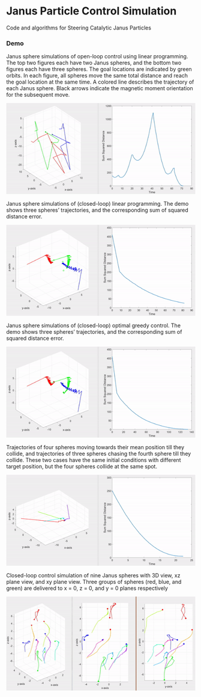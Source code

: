 # Janus Particle Control Simulation
Code and algorithms for Steering Catalytic Janus Particles

### Demo

Janus sphere simulations of open-loop control using linear programming. 
The top two figures each have two Janus spheres, and the bottom two figures each have three spheres.
The goal locations are indicated by green orbits. 
In each figure, all spheres move the same total distance and reach the goal location at the same time. 
A colored line describes the trajectory of each Janus sphere. Black arrows indicate the magnetic moment orientation for the subsequent move.
<p align="center">
<img src="https://github.com/RoboticSwarmControl/JanusParticleControl/blob/master/Media/OpenloopLP.gif" width="600">
</p>

Janus sphere simulations of (closed-loop) linear programming. The demo shows three spheres’ trajectories, and the corresponding sum of squared distance error.
<p align="center">
<img src="https://github.com/RoboticSwarmControl/JanusParticleControl/blob/master/Media/ClosedloopLP.gif" width="600">
</p>

Janus sphere simulations of (closed-loop) optimal greedy control. The demo shows three spheres’ trajectories, and the corresponding sum of squared distance error.
<p align="center">
<img src="https://github.com/RoboticSwarmControl/JanusParticleControl/blob/master/Media/ClosedloopGreedy.gif" width="600">
</p>

Trajectories of four spheres moving towards their mean position till they collide, 
and trajectories of three spheres chasing the fourth sphere till they collide. 
These two cases have the same initial conditions with different target position, but the four spheres collide at the same spot.
<p align="center">
<img src="https://github.com/RoboticSwarmControl/JanusParticleControl/blob/master/Media/4SpheresControl.gif" width="600">
</p>

Closed-loop control simulation of nine Janus spheres with 3D view, xz plane view, and xy plane view. Three groups
of spheres (red, blue, and green) are delivered to x = 0, z = 0, and y = 0 planes respectively
<p align="center">
<img src="https://github.com/RoboticSwarmControl/JanusParticleControl/blob/master/Media/9SpheresControl.gif" width="600">
</p>

